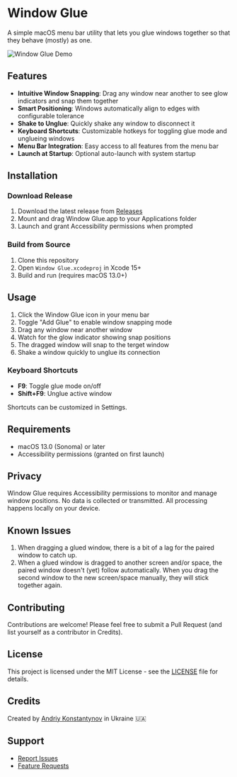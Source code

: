 # Window Glue

A simple macOS menu bar utility that lets you glue windows together so that they behave (mostly) as one.

![Window Glue Demo](assets/demo.gif)

## Features

- **Intuitive Window Snapping**: Drag any window near another to see glow indicators and snap them together
- **Smart Positioning**: Windows automatically align to edges with configurable tolerance
- **Shake to Unglue**: Quickly shake any window to disconnect it
- **Keyboard Shortcuts**: Customizable hotkeys for toggling glue mode and unglueing windows
- **Menu Bar Integration**: Easy access to all features from the menu bar
- **Launch at Startup**: Optional auto-launch with system startup

## Installation

### Download Release
1. Download the latest release from [Releases](https://github.com/Conxt/window-glue/releases)
2. Mount and drag Window Glue.app to your Applications folder
3. Launch and grant Accessibility permissions when prompted

### Build from Source
1. Clone this repository
2. Open `Window Glue.xcodeproj` in Xcode 15+
3. Build and run (requires macOS 13.0+)

## Usage

1. Click the Window Glue icon in your menu bar
2. Toggle "Add Glue" to enable window snapping mode
3. Drag any window near another window
4. Watch for the glow indicator showing snap positions
5. The dragged window will snap to the terget window
6. Shake a window quickly to unglue its connection

### Keyboard Shortcuts
- **F9**: Toggle glue mode on/off
- **Shift+F9**: Unglue active window

Shortcuts can be customized in Settings.

## Requirements

- macOS 13.0 (Sonoma) or later
- Accessibility permissions (granted on first launch)

## Privacy

Window Glue requires Accessibility permissions to monitor and manage window positions. No data is collected or transmitted. All processing happens locally on your device.

## Known Issues

1. When dragging a glued window, there is a bit of a lag for the paired window to catch up.
2. When a glued window is dragged to another screen and/or space, the paired window doesn't (yet) follow automatically. When you drag the second window to the new screen/space manually, they will stick together again.

## Contributing

Contributions are welcome! Please feel free to submit a Pull Request (and list yourself as a contributor in Credits).

## License

This project is licensed under the MIT License - see the [LICENSE](LICENSE) file for details.

## Credits

Created by [Andriy Konstantynov](https://github.com/Conxt) in Ukraine 🇺🇦

## Support

- [Report Issues](https://github.com/Conxt/window-glue/issues)
- [Feature Requests](https://github.com/Conxt/window-glue/discussions)
